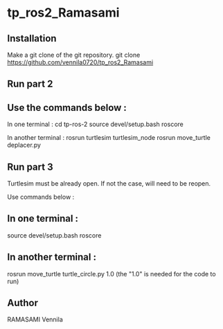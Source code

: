 # tp_ros2_Ramasami

## Installation

Make a git clone of the git repository.
git clone https://github.com/vennila0720/tp_ros2_Ramasami
## Run part 2

## Use the commands below :

 In one terminal :
   cd tp-ros-2
   source devel/setup.bash
   roscore
 
 In another terminal :
   rosrun turtlesim turtlesim_node
   rosrun move_turtle deplacer.py 
   

## Run part 3
Turtlesim must be already open. If not the case, will need to be reopen.

Use commands below :

## In one terminal :
 source devel/setup.bash
 roscore
 
## In another terminal :
 rosrun move_turtle turtle_circle.py 1.0 (the "1.0" is needed for the code to run)
 
 ##  Author
 RAMASAMI Vennila
 
